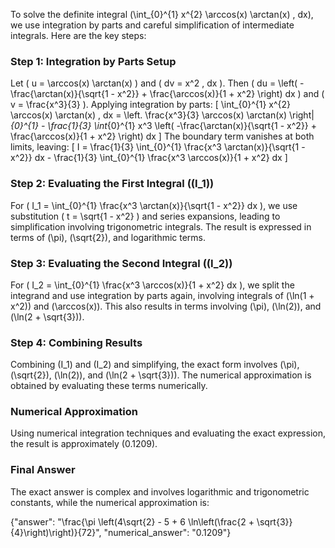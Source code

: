 
To solve the definite integral \(\int_{0}^{1} x^{2} \arccos(x) \arctan(x) \, dx\), we use integration by parts and careful simplification of intermediate integrals. Here are the key steps:

### Step 1: Integration by Parts Setup
Let \( u = \arccos(x) \arctan(x) \) and \( dv = x^2 \, dx \). Then \( du = \left( -\frac{\arctan(x)}{\sqrt{1 - x^2}} + \frac{\arccos(x)}{1 + x^2} \right) dx \) and \( v = \frac{x^3}{3} \). Applying integration by parts:
\[
\int_{0}^{1} x^{2} \arccos(x) \arctan(x) \, dx = \left. \frac{x^3}{3} \arccos(x) \arctan(x) \right|_{0}^{1} - \frac{1}{3} \int_{0}^{1} x^3 \left( -\frac{\arctan(x)}{\sqrt{1 - x^2}} + \frac{\arccos(x)}{1 + x^2} \right) dx
\]
The boundary term vanishes at both limits, leaving:
\[
I = \frac{1}{3} \int_{0}^{1} \frac{x^3 \arctan(x)}{\sqrt{1 - x^2}} dx - \frac{1}{3} \int_{0}^{1} \frac{x^3 \arccos(x)}{1 + x^2} dx
\]

### Step 2: Evaluating the First Integral (\(I_1\))
For \( I_1 = \int_{0}^{1} \frac{x^3 \arctan(x)}{\sqrt{1 - x^2}} dx \), we use substitution \( t = \sqrt{1 - x^2} \) and series expansions, leading to simplification involving trigonometric integrals. The result is expressed in terms of \(\pi\), \(\sqrt{2}\), and logarithmic terms.

### Step 3: Evaluating the Second Integral (\(I_2\))
For \( I_2 = \int_{0}^{1} \frac{x^3 \arccos(x)}{1 + x^2} dx \), we split the integrand and use integration by parts again, involving integrals of \(\ln(1 + x^2)\) and \(\arccos(x)\). This also results in terms involving \(\pi\), \(\ln(2)\), and \(\ln(2 + \sqrt{3})\).

### Step 4: Combining Results
Combining \(I_1\) and \(I_2\) and simplifying, the exact form involves \(\pi\), \(\sqrt{2}\), \(\ln(2)\), and \(\ln(2 + \sqrt{3})\). The numerical approximation is obtained by evaluating these terms numerically.

### Numerical Approximation
Using numerical integration techniques and evaluating the exact expression, the result is approximately \(0.1209\).

### Final Answer
The exact answer is complex and involves logarithmic and trigonometric constants, while the numerical approximation is:

{"answer": "\\frac{\\pi \\left(4\\sqrt{2} - 5 + 6 \\ln\\left(\\frac{2 + \\sqrt{3}}{4}\\right)\\right)}{72}", "numerical_answer": "0.1209"}